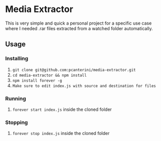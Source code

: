 # Media Extractor

This is very simple and quick a personal project for a specific use case where I needed .rar files extracted from a watched folder automatically.

## Usage

### Installing
1. `git clone git@github.com:pcanterini/media-extractor.git`
1. `cd media-extractor && npm install`
1. `npm install forever -g`
1. `Make sure to edit index.js with source and destination for files`

### Running
1. `forever start index.js` inside the cloned folder

### Stopping
1. `forever stop index.js` inside the cloned folder